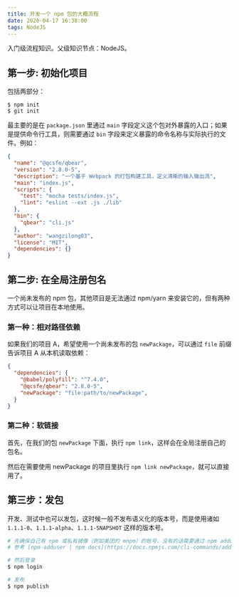 ```yaml
---
title: 开发一个 npm 包的大概流程
date: 2020-04-17 16:38:00
tags: NodeJS
---
```


入门级流程知识。父级知识节点：NodeJS。

<!-- more -->

## 第一步: 初始化项目

包括两部分：

```
$ npm init
$ git init
```

最主要的是在 `package.json` 里通过 `main` 字段定义这个包对外暴露的入口；如果是提供命令行工具，则需要通过 `bin` 字段来定义暴露的命令名称与实际执行的文件。例如：

```json
{
  "name": "@qcsfe/qbear",
  "version": "2.8.0-5",
  "description": "一个基于 Webpack 的打包构建工具，定义清晰的输入输出流",
  "main": "index.js",
  "scripts": {
    "test": "mocha tests/index.js",
    "lint": "eslint --ext .js ./lib"
  },
  "bin": {
    "qbear": "cli.js"
  },
  "author": "wangzilong03",
  "license": "MIT",
  "dependencies": {}
}
```

## 第二步: 在全局注册包名

一个尚未发布的 npm 包，其他项目是无法通过 npm/yarn 来安装它的，但有两种方式可以让项目在本地使用。

### 第一种：相对路径依赖

如果我们的项目 A，希望使用一个尚未发布的包 `newPackage`，可以通过 `file` 前缀告诉项目 A 从本机读取依赖：

```json
{
  "dependencies": {
    "@babel/polyfill": "^7.4.0",
    "@qcsfe/qbear": "2.8.0-5",
    "newPackage": "file:path/to/newPackage",
  }
}
```

### 第二种：软链接

首先，在我们的包 `newPackage` 下面，执行 `npm link`，这样会在全局注册自己的包名。

然后在需要使用 newPackage 的项目里执行 `npm link newPackage`，就可以直接用了。

## 第三步：发包

开发、测试中也可以发包，这时候一般不发布语义化的版本号，而是使用诸如 `1.1.1-0`、`1.1.1-alpha`、`1.1.1-SNAPSHOT` 这样的版本号。

```bash
# 先确保自己有 npm 或私有镜像（例如美团的 mnpm）的账号，没有的话需要通过 npm adduser 来注册
# 参考 [npm-adduser | npm docs](https://docs.npmjs.com/cli-commands/adduser.html)

# 然后登录
$ npm login

# 发布
$ npm publish
```
